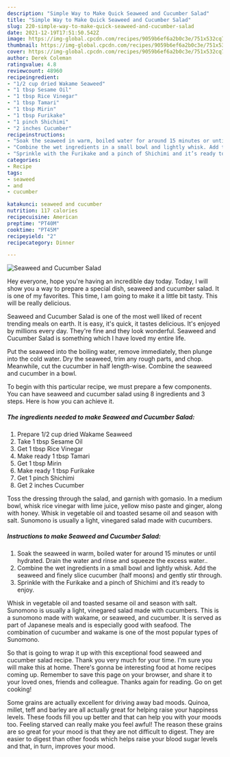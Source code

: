 ```yaml
---
description: "Simple Way to Make Quick Seaweed and Cucumber Salad"
title: "Simple Way to Make Quick Seaweed and Cucumber Salad"
slug: 220-simple-way-to-make-quick-seaweed-and-cucumber-salad
date: 2021-12-19T17:51:50.542Z
image: https://img-global.cpcdn.com/recipes/9059b6ef6a2b0c3e/751x532cq70/seaweed-and-cucumber-salad-recipe-main-photo.jpg
thumbnail: https://img-global.cpcdn.com/recipes/9059b6ef6a2b0c3e/751x532cq70/seaweed-and-cucumber-salad-recipe-main-photo.jpg
cover: https://img-global.cpcdn.com/recipes/9059b6ef6a2b0c3e/751x532cq70/seaweed-and-cucumber-salad-recipe-main-photo.jpg
author: Derek Coleman
ratingvalue: 4.8
reviewcount: 48960
recipeingredient:
- "1/2 cup dried Wakame Seaweed"
- "1 tbsp Sesame Oil"
- "1 tbsp Rice Vinegar"
- "1 tbsp Tamari"
- "1 tbsp Mirin"
- "1 tbsp Furikake"
- "1 pinch Shichimi"
- "2 inches Cucumber"
recipeinstructions:
- "Soak the seaweed in warm, boiled water for around 15 minutes or until hydrated. Drain the water and rinse and squeeze the excess water.."
- "Combine the wet ingredients in a small bowl and lightly whisk. Add the seaweed and finely slice cucumber (half moons) and gently stir through."
- "Sprinkle with the Furikake and a pinch of Shichimi and it’s ready to enjoy."
categories:
- Recipe
tags:
- seaweed
- and
- cucumber

katakunci: seaweed and cucumber 
nutrition: 117 calories
recipecuisine: American
preptime: "PT40M"
cooktime: "PT45M"
recipeyield: "2"
recipecategory: Dinner

---
```



![Seaweed and Cucumber Salad](https://img-global.cpcdn.com/recipes/9059b6ef6a2b0c3e/751x532cq70/seaweed-and-cucumber-salad-recipe-main-photo.jpg)

Hey everyone, hope you're having an incredible day today. Today, I will show you a way to prepare a special dish, seaweed and cucumber salad. It is one of my favorites. This time, I am going to make it a little bit tasty. This will be really delicious.

Seaweed and Cucumber Salad is one of the most well liked of recent trending meals on earth. It is easy, it's quick, it tastes delicious. It's enjoyed by millions every day. They're fine and they look wonderful. Seaweed and Cucumber Salad is something which I have loved my entire life.

Put the seaweed into the boiling water, remove immediately, then plunge into the cold water. Dry the seaweed, trim any rough parts, and chop. Meanwhile, cut the cucumber in half length-wise. Combine the seaweed and cucumber in a bowl.


To begin with this particular recipe, we must prepare a few components. You can have seaweed and cucumber salad using 8 ingredients and 3 steps. Here is how you can achieve it.

<!--inarticleads1-->

##### The ingredients needed to make Seaweed and Cucumber Salad:

1. Prepare 1/2 cup dried Wakame Seaweed
1. Take 1 tbsp Sesame Oil
1. Get 1 tbsp Rice Vinegar
1. Make ready 1 tbsp Tamari
1. Get 1 tbsp Mirin
1. Make ready 1 tbsp Furikake
1. Get 1 pinch Shichimi
1. Get 2 inches Cucumber


Toss the dressing through the salad, and garnish with gomasio. In a medium bowl, whisk rice vinegar with lime juice, yellow miso paste and ginger, along with honey. Whisk in vegetable oil and toasted sesame oil and season with salt. Sunomono is usually a light, vinegared salad made with cucumbers. 

<!--inarticleads2-->

##### Instructions to make Seaweed and Cucumber Salad:

1. Soak the seaweed in warm, boiled water for around 15 minutes or until hydrated. Drain the water and rinse and squeeze the excess water..
1. Combine the wet ingredients in a small bowl and lightly whisk. Add the seaweed and finely slice cucumber (half moons) and gently stir through.
1. Sprinkle with the Furikake and a pinch of Shichimi and it’s ready to enjoy.


Whisk in vegetable oil and toasted sesame oil and season with salt. Sunomono is usually a light, vinegared salad made with cucumbers. This is a sunomono made with wakame, or seaweed, and cucumber. It is served as part of Japanese meals and is especially good with seafood. The combination of cucumber and wakame is one of the most popular types of Sunomono. 

So that is going to wrap it up with this exceptional food seaweed and cucumber salad recipe. Thank you very much for your time. I'm sure you will make this at home. There's gonna be interesting food at home recipes coming up. Remember to save this page on your browser, and share it to your loved ones, friends and colleague. Thanks again for reading. Go on get cooking!

Some grains are actually excellent for driving away bad moods. Quinoa, millet, teff and barley are all actually great for helping raise your happiness levels. These foods fill you up better and that can help you with your moods too. Feeling starved can really make you feel awful! The reason these grains are so great for your mood is that they are not difficult to digest. They are easier to digest than other foods which helps raise your blood sugar levels and that, in turn, improves your mood.

